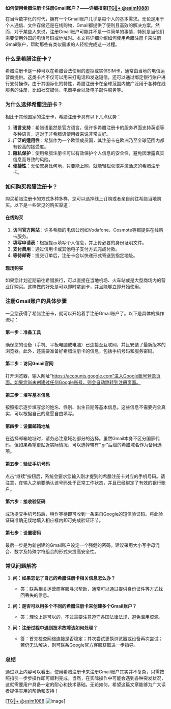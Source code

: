 **如何使用希腊注册卡注册Gmail账户？——详细指南[[TG💪+ @esim1088](https://t.me/s/esim1088)]**

在当今数字化的时代，拥有一个Gmail账户几乎是每个人的基本需求。无论是用于个人通信、文件存储还是在线购物，Gmail都提供了便利且高效的解决方案。然而，对于某些人来说，注册Gmail账户可能并不是一件简单的事情，特别是当他们需要使用外国的电话号码或地址时。本文将详细介绍如何使用希腊注册卡来注册Gmail账户，帮助那些有类似需求的人轻松完成这一过程。

### 什么是希腊注册卡？

希腊注册卡是一种可以在希腊合法使用的虚拟或实体SIM卡，通常由当地的电信运营商提供。这类卡片不仅可以用来打电话和发送短信，还可以通过绑定银行账户进行支付操作。由于其国际化的特性，希腊注册卡在全球范围内被广泛用于各种在线服务的注册，比如社交媒体、电商平台以及电子邮件服务等。

### 为什么选择希腊注册卡？

相比于其他国家的注册卡，希腊注册卡具有以下几点优势：

1. **语言支持**：希腊语虽然是官方语言，但许多希腊注册卡的服务界面支持英语等多种语言，这对于非希腊语使用者来说非常友好。
2. **广泛的适用性**：希腊作为一个欧盟成员国，其注册卡在欧洲乃至全球范围内都有较高的接受度。
3. **隐私保护**：使用希腊注册卡可以有效保护个人信息的安全性，避免因泄露真实信息而导致的风险。
4. **便捷性**：无论您身处何地，只要能上网，就能轻松获取并激活您的希腊注册卡。

### 如何购买希腊注册卡？

购买希腊注册卡的方式多种多样，您可以选择线上订购或者亲自前往希腊当地购买。以下是一些常见的购买渠道：

#### 在线购买
1. **访问官方网站**：许多希腊的电信公司如Vodafone、Cosmote等都提供在线购卡服务。
2. **填写申请表**：根据提示填写个人信息，并上传必要的身份证明文件。
3. **支付费用**：通过信用卡或其他电子支付方式完成付款。
4. **等待邮寄**：提交订单后，注册卡会以快递形式寄送到指定地址。

#### 现场购买
如果您计划近期前往希腊旅行，可以直接在当地机场、火车站或是大型商场内的营业厅购买。这样做的好处是可以即时拿到卡，并且能够立即开始使用。

### 注册Gmail账户的具体步骤

一旦您获得了希腊注册卡，就可以开始着手注册Gmail账户了。以下是具体的操作流程：

#### 第一步：准备工具
确保您的设备（手机、平板电脑或电脑）已连接至互联网，并且安装了最新版本的浏览器。此外，还需要准备好希腊注册卡的信息，包括手机号码和服务密码。

#### 第二步：访问Gmail官网
打开浏览器，输入网址“https://accounts.google.com”进入Google账号登录页面。如果您尚未创建过任何Google账号，则会自动跳转到注册页面。

#### 第三步：填写基本信息
按照指示逐步填写您的姓名、性别、出生日期等基本信息。这些信息不需要完全真实，可以根据自己的意愿自由填写。

#### 第四步：设置邮箱地址
在选择邮箱地址时，请务必注意域名部分的选择。虽然Gmail本身不区分国家代码，但如果希望更贴近实际情况，可以选择带有“.gr”后缀的希腊域名作为备用选项。

#### 第五步：验证手机号码
点击“继续”按钮后，系统会要求您输入刚才提到的希腊注册卡对应的手机号码。请注意，在输入之前要确认该号码处于正常工作状态，并且已经绑定了有效的银行账户。

#### 第六步：接收验证码
成功提交手机号码后，稍作等待即可收到一条来自Google的短信验证码。将此验证码准确无误地填入相应框内即可完成验证环节。

#### 第七步：设置密码
最后一步是为新创建的Gmail账户设定一个强健的密码。建议采用大小写字母混合、数字及特殊字符组合的形式来提高安全性。

### 常见问题解答

1. **问：如果忘记了自己的希腊注册卡相关信息怎么办？**
   - 答：联系相关运营商客服寻求帮助，通常可以通过提供身份证件等方式找回丢失的信息。

2. **问：是否可以用多个不同的希腊注册卡来创建多个Gmail账户？**
   - 答：理论上是可以的，不过需要注意遵守各国法律法规，避免滥用资源。

3. **问：注册过程中遇到技术故障该如何处理？**
   - 答：首先检查网络连接是否稳定；其次尝试更换浏览器或设备再次尝试；若仍无法解决，则可联系Google官方客服获取进一步指导。

### 总结

通过以上内容可以看出，使用希腊注册卡来注册Gmail账户其实并不复杂，只需按照指引一步步操作即可顺利完成。当然，在实际操作中可能会遇到各种突发状况，这就需要用户具备一定的耐心和技术基础。无论如何，希望这篇文章能够为广大读者提供实用的帮助和支持！

[[TG💪+ @esim1088](https://t.me/s/esim1088) ![Image](https://i.postimg.cc/4NQfJmqS/Snipaste-2025-05-13-00-14-12.png)]